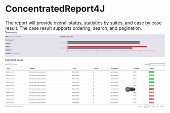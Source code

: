 # ConcentratedReport4J
The report will provide overall status, statistics by suites, and case by case result. The case result supports ordering, search, and pagination. 
![alt img](https://github.com/javacup100/ConcentratedReport4J/blob/master/screenshot.JPG)
